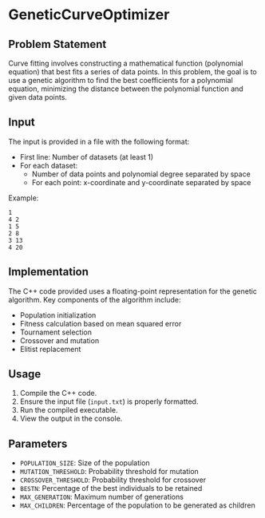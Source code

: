 # GeneticCurveOptimizer

## Problem Statement

Curve fitting involves constructing a mathematical function (polynomial equation) that best fits a series of data points. In this problem, the goal is to use a genetic algorithm to find the best coefficients for a polynomial equation, minimizing the distance between the polynomial function and given data points.

## Input

The input is provided in a file with the following format:

- First line: Number of datasets (at least 1)
- For each dataset:
  - Number of data points and polynomial degree separated by space
  - For each point: x-coordinate and y-coordinate separated by space

Example:
```plaintext
1
4 2
1 5
2 8
3 13
4 20
```

## Implementation

The C++ code provided uses a floating-point representation for the genetic algorithm. Key components of the algorithm include:

- Population initialization
- Fitness calculation based on mean squared error
- Tournament selection
- Crossover and mutation
- Elitist replacement

## Usage

1. Compile the C++ code.
2. Ensure the input file (`input.txt`) is properly formatted.
3. Run the compiled executable.
4. View the output in the console.

## Parameters

- `POPULATION_SIZE`: Size of the population
- `MUTATION_THRESHOLD`: Probability threshold for mutation
- `CROSSOVER_THRESHOLD`: Probability threshold for crossover
- `BESTN`: Percentage of the best individuals to be retained
- `MAX_GENERATION`: Maximum number of generations
- `MAX_CHILDREN`: Percentage of the population to be generated as children
